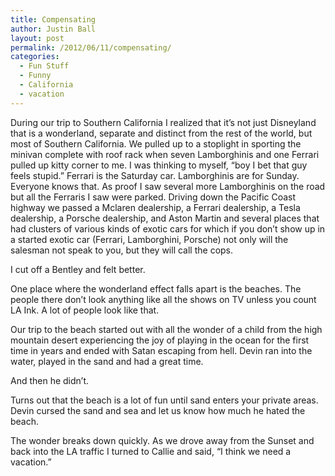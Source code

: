 ```yaml
---
title: Compensating
author: Justin Ball
layout: post
permalink: /2012/06/11/compensating/
categories:
  - Fun Stuff
  - Funny
  - California
  - vacation
---
```

During our trip to Southern California I realized that it’s not just Disneyland that is a wonderland, separate and distinct from the rest of the world, but most of Southern California. We pulled up to a stoplight in sporting the minivan complete with roof rack when seven Lamborghinis and one Ferrari pulled up kitty corner to me. I was thinking to myself, “boy I bet that guy feels stupid.” Ferrari is the Saturday car. Lamborghinis are for Sunday. Everyone knows that. As proof I saw several more Lamborghinis on the road but all the Ferraris I saw were parked. Driving down the Pacific Coast highway we passed a Mclaren dealership, a Ferrari dealership, a Tesla dealership, a Porsche dealership, and Aston Martin and several places that had clusters of various kinds of exotic cars for which if you don’t show up in a started exotic car (Ferrari, Lamborghini, Porsche) not only will the salesman not speak to you, but they will call the cops.

I cut off a Bentley and felt better.

One place where the wonderland effect falls apart is the beaches. The people there don’t look anything like all the shows on TV unless you count LA Ink. A lot of people look like that.

Our trip to the beach started out with all the wonder of a child from the high mountain desert experiencing the joy of playing in the ocean for the first time in years and ended with Satan escaping from hell. Devin ran into the water, played in the sand and had a great time.

And then he didn’t.

Turns out that the beach is a lot of fun until sand enters your private areas. Devin cursed the sand and sea and let us know how much he hated the beach.

The wonder breaks down quickly. As we drove away from the Sunset and back into the LA traffic I turned to Callie and said, “I think we need a vacation.”